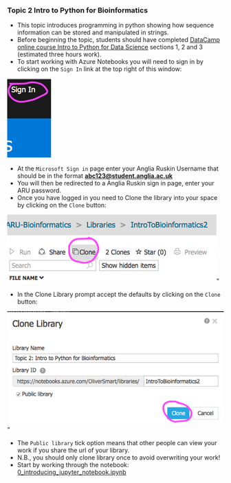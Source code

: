 ### Topic 2 Intro to Python for Bioinformatics

* This topic introduces programming in python showing how sequence information can be stored and manipulated in strings. 
* Before beginning the topic, students should have completed
  [DataCamp online course Intro to Python for Data Science](https://www.datacamp.com/courses/intro-to-python-for-data-science)
  sections 1, 2 and 3 (estimated three hours work).
* To start working with Azure Notebooks you will need to sign in by clicking on the `Sign In` link at the top right of this window:

<img src="./images/SignIn_button.png"/>

* At the `Microsoft Sign in` page enter your Anglia Ruskin Username that should be in the format **abc123@student.anglia.ac.uk**
* You will then be redirected to a Anglia Ruskin sign in page, enter your ARU password.
* Once you have logged in you need to Clone the library into your space by clicking on the `Clone` button:
  
<img src="./images/clone_button.png"/>"

* In the Clone Library prompt accept the defaults by clicking on the `Clone` button:

<img src="./images/clone_library_window.png"/>"

* The `Public library` tick option means that other people can view your work if you share the url of your library.
* N.B., you should only clone library once to avoid overwriting your work!
* Start by working through the notebook: [0_introducing_jupyter_notebook.ipynb](./0_introducing_jupyter_notebook.ipynb)
